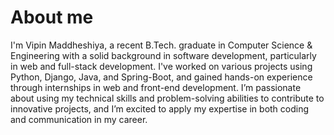 # About me
I'm Vipin Maddheshiya, a recent B.Tech. graduate in Computer Science & Engineering with a solid background in software development, 
particularly in web and full-stack development. I've worked on various projects using Python, Django, Java, and Spring-Boot, and 
gained hands-on experience through internships in web and front-end development. I’m passionate about using my technical skills 
and problem-solving abilities to contribute to innovative projects, and I’m excited to apply my expertise in both coding and 
communication in my career.
